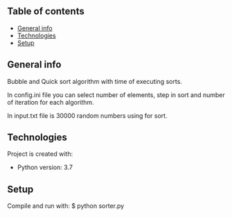## Table of contents
* [General info](#general-info)
* [Technologies](#technologies)
* [Setup](#setup)

## General info
Bubble and Quick sort algorithm with time of executing sorts.

In config.ini file you can select number of elements, step in sort and number of iteration for each algorithm.

In input.txt file is 30000 random numbers using for sort.

## Technologies
Project is created with:
* Python version: 3.7

## Setup
Compile and run with:
$ python sorter.py

